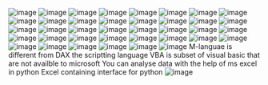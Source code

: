 ![image](https://github.com/princit/NED-Academy/assets/29123911/85ac9c1d-0980-4bbf-b7a3-13a1d7729c77)
![image](https://github.com/princit/NED-Academy/assets/29123911/7ee8d43c-40d5-4d6d-960f-9e663a74dd43)
![image](https://github.com/princit/NED-Academy/assets/29123911/7c57970a-6028-42fa-8d87-97ed271454d9)
![image](https://github.com/princit/NED-Academy/assets/29123911/47366a23-53d8-45ea-a654-2b61f7545ac3)
![image](https://github.com/princit/NED-Academy/assets/29123911/928856d3-6fc8-466c-ac10-118c467c665c)
![image](https://github.com/princit/NED-Academy/assets/29123911/871951bc-6203-4a3b-93b0-0a3def16b1e3)
![image](https://github.com/princit/NED-Academy/assets/29123911/6e575d36-e79f-4925-b4de-13178d9ad1b9)
![image](https://github.com/princit/NED-Academy/assets/29123911/cb8c2ac6-47d0-4a79-9b0f-15fb4e99f5e8)
![image](https://github.com/princit/NED-Academy/assets/29123911/d323ff60-ef9f-45b1-93fc-fe728e30e75a)
![image](https://github.com/princit/NED-Academy/assets/29123911/4e2c6550-b8d4-470d-8e9a-9cbc718f2a19)
![image](https://github.com/princit/NED-Academy/assets/29123911/edf2930e-0ecc-4c2a-ae46-c8df691871e3)
![image](https://github.com/princit/NED-Academy/assets/29123911/092793f3-5dd1-4075-8d87-6ef429b36a06)
![image](https://github.com/princit/NED-Academy/assets/29123911/59f0d151-1bc6-4ae2-b5e3-79bf933e1d51)
![image](https://github.com/princit/NED-Academy/assets/29123911/26a0a816-f652-4b5d-b413-24fb8496f93b)
![image](https://github.com/princit/NED-Academy/assets/29123911/4bbaa93c-ff0e-4a9f-99d7-ed3e6e7d8c21)
![image](https://github.com/princit/NED-Academy/assets/29123911/79a15021-e368-46c2-a373-b6db476a7698)
![image](https://github.com/princit/NED-Academy/assets/29123911/557c99b7-7451-4fe4-b8ed-bbf3e8d214ab)
![image](https://github.com/princit/NED-Academy/assets/29123911/a932109a-5f38-40d1-8231-7f0a3a1db458)
![image](https://github.com/princit/NED-Academy/assets/29123911/61644a25-c97d-442f-94da-295738eaa575)
![image](https://github.com/princit/NED-Academy/assets/29123911/f9f7f186-6268-4b03-a200-4dc190de5bbb)
![image](https://github.com/princit/NED-Academy/assets/29123911/2559bfe9-3f43-4558-9863-279d650d7089)
![image](https://github.com/princit/NED-Academy/assets/29123911/6ba6dabb-2aa5-4603-b19b-5413d16d6b48)
![image](https://github.com/princit/NED-Academy/assets/29123911/d13be91e-e3ad-45cf-bdd7-06207484a225)
![image](https://github.com/princit/NED-Academy/assets/29123911/2028751c-3c43-442f-9215-f7e669a7df23)
![image](https://github.com/princit/NED-Academy/assets/29123911/0832da65-d2d7-4222-b832-a71f08badef0)
![image](https://github.com/princit/NED-Academy/assets/29123911/f5c51b3b-c9ea-41c9-bb15-69aba549749d)
![image](https://github.com/princit/NED-Academy/assets/29123911/ed1f0a22-3aea-44ca-8b4f-afcd3e089c81)
![image](https://github.com/princit/NED-Academy/assets/29123911/c62c0f00-84a5-4808-8b24-550f9a841fc4)
![image](https://github.com/princit/NED-Academy/assets/29123911/a3d4a885-ccb2-424f-8320-cbd88bbe69e8)
![image](https://github.com/princit/NED-Academy/assets/29123911/a6e01999-8f68-4cd2-bfe7-752e4d5ad983)
![image](https://github.com/princit/NED-Academy/assets/29123911/1b423ceb-e98b-4b8a-be8d-d82d970ed8f2)
![image](https://github.com/princit/NED-Academy/assets/29123911/a50661ca-14ae-41e5-8b35-7e24d22cbb3b)
![image](https://github.com/princit/NED-Academy/assets/29123911/170ce82a-e655-4b1f-a64e-a4bc7993d154)
![image](https://github.com/princit/NED-Academy/assets/29123911/00b1da78-6877-4598-babc-aa93abda9755)
![image](https://github.com/princit/NED-Academy/assets/29123911/23efc1b3-788f-40cf-9732-6900e09ad95f)
![image](https://github.com/princit/NED-Academy/assets/29123911/5f90de38-4de9-492a-a08d-af956da735c7)
![image](https://github.com/princit/NED-Academy/assets/29123911/5b3fde30-aa5e-4f4b-b554-f2becfcbf096)
![image](https://github.com/princit/NED-Academy/assets/29123911/b44fe09b-c2c5-4fac-a2d1-6e5d04c3512f)
M-languae is different from DAX the scriptting language
VBA is subset of visual basic that are not availble to microsoft
You can analyse data with the help of ms excel in python
Excel containing interface for python
![image](https://github.com/princit/NED-Academy/assets/29123911/31c6f3f9-43b3-41ae-a056-1af91b7c9e62)

























